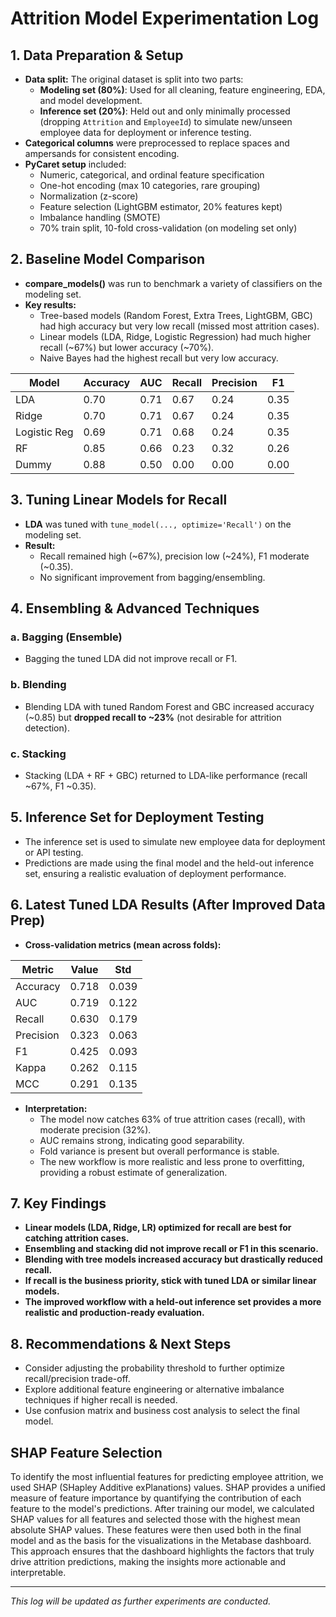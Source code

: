 # Attrition Model Experimentation Log

## 1. Data Preparation & Setup
- **Data split:** The original dataset is split into two parts:
  - **Modeling set (80%)**: Used for all cleaning, feature engineering, EDA, and model development.
  - **Inference set (20%)**: Held out and only minimally processed (dropping `Attrition` and `EmployeeId`) to simulate new/unseen employee data for deployment or inference testing.
- **Categorical columns** were preprocessed to replace spaces and ampersands for consistent encoding.
- **PyCaret setup** included:
  - Numeric, categorical, and ordinal feature specification
  - One-hot encoding (max 10 categories, rare grouping)
  - Normalization (z-score)
  - Feature selection (LightGBM estimator, 20% features kept)
  - Imbalance handling (SMOTE)
  - 70% train split, 10-fold cross-validation (on modeling set only)

## 2. Baseline Model Comparison
- **compare_models()** was run to benchmark a variety of classifiers on the modeling set.
- **Key results:**
  - Tree-based models (Random Forest, Extra Trees, LightGBM, GBC) had high accuracy but very low recall (missed most attrition cases).
  - Linear models (LDA, Ridge, Logistic Regression) had much higher recall (~67%) but lower accuracy (~70%).
  - Naive Bayes had the highest recall but very low accuracy.

| Model         | Accuracy | AUC   | Recall | Precision | F1   |
|--------------|----------|-------|--------|-----------|------|
| LDA          | 0.70     | 0.71  | 0.67   | 0.24      | 0.35 |
| Ridge        | 0.70     | 0.71  | 0.67   | 0.24      | 0.35 |
| Logistic Reg | 0.69     | 0.71  | 0.68   | 0.24      | 0.35 |
| RF           | 0.85     | 0.66  | 0.23   | 0.32      | 0.26 |
| Dummy        | 0.88     | 0.50  | 0.00   | 0.00      | 0.00 |

## 3. Tuning Linear Models for Recall
- **LDA** was tuned with `tune_model(..., optimize='Recall')` on the modeling set.
- **Result:**
  - Recall remained high (~67%), precision low (~24%), F1 moderate (~0.35).
  - No significant improvement from bagging/ensembling.

## 4. Ensembling & Advanced Techniques
### a. Bagging (Ensemble)
- Bagging the tuned LDA did not improve recall or F1.

### b. Blending
- Blending LDA with tuned Random Forest and GBC increased accuracy (~0.85) but **dropped recall to ~23%** (not desirable for attrition detection).

### c. Stacking
- Stacking (LDA + RF + GBC) returned to LDA-like performance (recall ~67%, F1 ~0.35).

## 5. Inference Set for Deployment Testing
- The inference set is used to simulate new employee data for deployment or API testing.
- Predictions are made using the final model and the held-out inference set, ensuring a realistic evaluation of deployment performance.

## 6. Latest Tuned LDA Results (After Improved Data Prep)
- **Cross-validation metrics (mean across folds):**

| Metric    | Value  | Std   |
|-----------|--------|-------|
| Accuracy  | 0.718  | 0.039 |
| AUC       | 0.719  | 0.122 |
| Recall    | 0.630  | 0.179 |
| Precision | 0.323  | 0.063 |
| F1        | 0.425  | 0.093 |
| Kappa     | 0.262  | 0.115 |
| MCC       | 0.291  | 0.135 |

- **Interpretation:**
  - The model now catches 63% of true attrition cases (recall), with moderate precision (32%).
  - AUC remains strong, indicating good separability.
  - Fold variance is present but overall performance is stable.
  - The new workflow is more realistic and less prone to overfitting, providing a robust estimate of generalization.

## 7. Key Findings
- **Linear models (LDA, Ridge, LR) optimized for recall are best for catching attrition cases.**
- **Ensembling and stacking did not improve recall or F1 in this scenario.**
- **Blending with tree models increased accuracy but drastically reduced recall.**
- **If recall is the business priority, stick with tuned LDA or similar linear models.**
- **The improved workflow with a held-out inference set provides a more realistic and production-ready evaluation.**

## 8. Recommendations & Next Steps
- Consider adjusting the probability threshold to further optimize recall/precision trade-off.
- Explore additional feature engineering or alternative imbalance techniques if higher recall is needed.
- Use confusion matrix and business cost analysis to select the final model.

## SHAP Feature Selection

To identify the most influential features for predicting employee attrition, we used SHAP (SHapley Additive exPlanations) values. SHAP provides a unified measure of feature importance by quantifying the contribution of each feature to the model's predictions. After training our model, we calculated SHAP values for all features and selected those with the highest mean absolute SHAP values. These features were then used both in the final model and as the basis for the visualizations in the Metabase dashboard. This approach ensures that the dashboard highlights the factors that truly drive attrition predictions, making the insights more actionable and interpretable.

---

*This log will be updated as further experiments are conducted.* 
